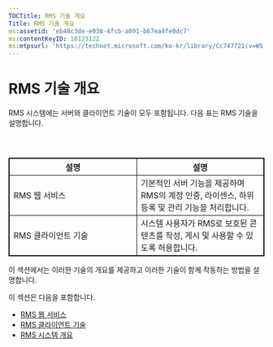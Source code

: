 ```yaml
---
TOCTitle: RMS 기술 개요
Title: RMS 기술 개요
ms:assetid: 'eb48c3de-e038-4fcb-a091-b67ea4fe0dc7'
ms:contentKeyID: 18123122
ms:mtpsurl: 'https://technet.microsoft.com/ko-kr/library/Cc747721(v=WS.10)'
---
```


RMS 기술 개요
=============

RMS 시스템에는 서버와 클라이언트 기술이 모두 포함됩니다. 다음 표는 RMS 기술을 설명합니다.

###  

 
<table style="border:1px solid black;">
<colgroup>
<col width="50%" />
<col width="50%" />
</colgroup>
<thead>
<tr class="header">
<th style="border:1px solid black;" >설명</th>
<th style="border:1px solid black;" >설명</th>
</tr>
</thead>
<tbody>
<tr class="odd">
<td style="border:1px solid black;">RMS 웹 서비스</td>
<td style="border:1px solid black;">기본적인 서버 기능을 제공하며 RMS의 계정 인증, 라이센스, 하위 등록 및 관리 기능을 처리합니다.</td>
</tr>
<tr class="even">
<td style="border:1px solid black;">RMS 클라이언트 기술</td>
<td style="border:1px solid black;">시스템 사용자가 RMS로 보호된 콘텐츠를 작성, 게시 및 사용할 수 있도록 허용합니다.</td>
</tr>
</tbody>
</table>
  
이 섹션에서는 이러한 기술의 개요를 제공하고 이러한 기술이 함께 작동하는 방법을 설명합니다.
  
이 섹션은 다음을 포함합니다.
  
-   [RMS 웹 서비스](https://technet.microsoft.com/ed8dbb2e-0590-4502-afc4-54f66b96d515)  
-   [RMS 클라이언트 기술](https://technet.microsoft.com/6980468a-fc8c-489b-966f-2921ec268e74)  
-   [RMS 시스템 개요](https://technet.microsoft.com/cbd14635-e17e-42b8-9fd8-6fdce42ffe07)
